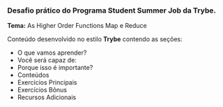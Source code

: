 ### Desafio prático do Programa Student Summer Job da Trybe.
**Tema:** As Higher Order Functions Map e Reduce

Conteúdo desenvolvido no estilo **Trybe** contendo as seções:
- O que vamos aprender?
- Você será capaz de:
- Porque isso é importante?
- Conteúdos
- Exercícios Principais
- Exercícios Bônus
- Recursos Adicionais
